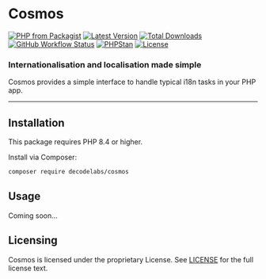 # Cosmos

[![PHP from Packagist](https://img.shields.io/packagist/php-v/decodelabs/cosmos?style=flat)](https://packagist.org/packages/decodelabs/cosmos)
[![Latest Version](https://img.shields.io/packagist/v/decodelabs/cosmos.svg?style=flat)](https://packagist.org/packages/decodelabs/cosmos)
[![Total Downloads](https://img.shields.io/packagist/dt/decodelabs/cosmos.svg?style=flat)](https://packagist.org/packages/decodelabs/cosmos)
[![GitHub Workflow Status](https://img.shields.io/github/actions/workflow/status/decodelabs/cosmos/integrate.yml?branch=develop)](https://github.com/decodelabs/cosmos/actions/workflows/integrate.yml)
[![PHPStan](https://img.shields.io/badge/PHPStan-enabled-44CC11.svg?longCache=true&style=flat)](https://github.com/phpstan/phpstan)
[![License](https://img.shields.io/packagist/l/decodelabs/cosmos?style=flat)](https://packagist.org/packages/decodelabs/cosmos)

### Internationalisation and localisation made simple

Cosmos provides a simple interface to handle typical i18n tasks in your PHP app.

---

## Installation

This package requires PHP 8.4 or higher.

Install via Composer:

```bash
composer require decodelabs/cosmos
```

## Usage

Coming soon...

## Licensing

Cosmos is licensed under the proprietary License. See [LICENSE](./LICENSE) for the full license text.
